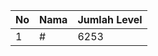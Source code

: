 | No | Nama            | Jumlah Level |
|----|-----------------|--------------|
| 1  | #    |    6253        |
